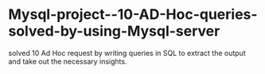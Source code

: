 # Mysql-project--10-AD-Hoc-queries-solved-by-using-Mysql-server
solved 10 Ad Hoc request by writing queries in SQL to extract the
output and take out the necessary insights.

